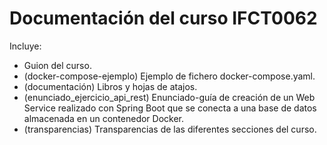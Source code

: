 # Documentación del curso IFCT0062

Incluye:
- Guion del curso.
- (docker-compose-ejemplo) Ejemplo de fichero docker-compose.yaml.
- (documentación) Libros y hojas de atajos.
- (enunciado_ejercicio_api_rest) Enunciado-guía de creación de un Web Service realizado con Spring Boot que se conecta a una base de datos almacenada en un contenedor Docker.
- (transparencias) Transparencias de las diferentes secciones del curso.
